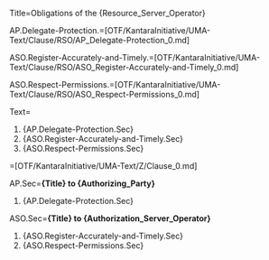 Title=Obligations of the {Resource_Server_Operator}

AP.Delegate-Protection.=[OTF/KantaraInitiative/UMA-Text/Clause/RSO/AP_Delegate-Protection_0.md]

ASO.Register-Accurately-and-Timely.=[OTF/KantaraInitiative/UMA-Text/Clause/RSO/ASO_Register-Accurately-and-Timely_0.md]

ASO.Respect-Permissions.=[OTF/KantaraInitiative/UMA-Text/Clause/RSO/ASO_Respect-Permissions_0.md]

Text=<ol><li>{AP.Delegate-Protection.Sec}<li>{ASO.Register-Accurately-and-Timely.Sec}<li>{ASO.Respect-Permissions.Sec}</ol>

=[OTF/KantaraInitiative/UMA-Text/Z/Clause_0.md]

AP.Sec=<b>{Title} to {Authorizing_Party}</b><ol><li>{AP.Delegate-Protection.Sec}</ol>

ASO.Sec=<b>{Title} to {Authorization_Server_Operator}</b><ol><li>{ASO.Register-Accurately-and-Timely.Sec}<li>{ASO.Respect-Permissions.Sec}</ol>